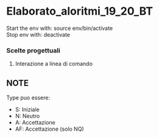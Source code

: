 # Elaborato_aloritmi_19_20_BT
Start the env with: source env/bin/activate  </br>
Stop env with: deactivate  </br>

### Scelte progettuali
1. Interazione a linea di comando


## NOTE

Type puo essere:
* S:  Iniziale
* N:  Neutro
* A:  Accettazione
* AF: Accettazione (solo NQ)
